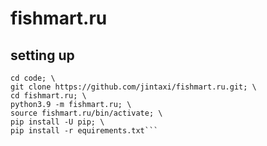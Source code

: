 # fishmart.ru

## setting up
```mkdir code; \
cd code; \
git clone https://github.com/jintaxi/fishmart.ru.git; \
cd fishmart.ru; \
python3.9 -m fishmart.ru; \
source fishmart.ru/bin/activate; \
pip install -U pip; \
pip install -r equirements.txt```
